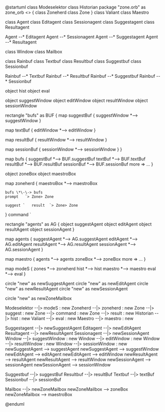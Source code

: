 
@startuml
class Modeselektor
class Historian
package "zone\.orb" as zone\_orb <<Folder>> \{
   class Zoneherd
   class Zone
\}
class Valiant
class Maestro

class Agent
class Editagent
class Sessionagent
class Suggestagent
class Resultagent

Agent \-\-\* Editagent
Agent \-\-\* Sessionagent
Agent \-\-\* Suggestagent
Agent \-\-\* Resultagent


class Window
class Mailbox

class Rainbuf
class Textbuf
class Resultbuf
class Suggestbuf
class Sessionbuf

Rainbuf \-\-\* Textbuf
Rainbuf \-\-\* Resultbuf
Rainbuf \-\-\* Suggestbuf
Rainbuf \-\-\* Sessionbuf

object hist
object eval

object suggestWindow
object editWindow
object resultWindow
object sessionWindow

rectangle "bufs" as BUF \{
   map suggestBuf \{
      suggestWindow \*\-\-> suggestWindow
   \}

   map textBuf \{
      editWindow \*\-\-> editWindow
   \}

   map resultBuf \{
      resultWindow \*\-\-> resultWindow
   \}

   map sessionBuf \{
      sessionWindow \*\-\-> sessionWindow
   \}
\}

map bufs \{
   suggestBuf \*\-\-> BUF\.suggestBuf
   textBuf \*\-\-> BUF\.textBuf
   resultBuf \*\-\-> BUF\.resultBuf
   sessionBuf \*\-\-> BUF\.sessionBuf
   more => \.\.\.
\}

object zoneBox
object maestroBox

map zoneherd \{
    maestroBox \*\-\-> maestroBox

    bufs \*\-\-> bufs
    prompt   `> Zone> Zone
 
    suggest `   result  `> Zone> Zone
\}
    command `

rectangle "agents" as AG \{
object suggestAgent
object editAgent
object resultAgent
object sessionAgent
\}


map agents \{
   suggestAgent \*\-\-> AG\.suggestAgent
   editAgent \*\-\-> AG\.editAgent
   resultAgent \*\-\-> AG\.resultAgent
   sessionAgent \*\-\-> AG\.sessionAgent
\}

map maestro \{
   agents \*\-\-> agents
   zoneBox \*\-\-> zoneBox
   more => \.\.\.
\}

map modeS \{
   zones \*\-\-> zoneherd
   hist  \*\-\-> hist
   maestro \*\-\-> maestro
   eval    \*\-\-> eval
\}

circle "new" as newSuggestAgent
circle "new" as newEditAgent
circle "new" as newResultAgent
circle "new" as newSessionAgent

circle "new" as newZoneMailbox

Modeselektor \-\-|> modeS : new
Zoneherd \-\-|> zoneherd : new
Zone \-\-|> suggest : new
Zone \-\-|> command : new
Zone \-\-|> result  : new
Historian \-\-|> hist : new
Valiant \-\-|> eval : new
Maestro \-\-|> maestro : new

Suggestagent \-\-|> newSuggestAgent
Editagent \-\-|> newEditAgent
Resultagent \-\-|> newResultAgent
Sessionagent \-\-|> newSessionAgent
Window \-\-|> suggestWindow : new
Window \-\-|> editWindow : new
Window \-\-|> resultWindow : new
Window \-\-|> sessionWindow : new
newSuggestAgent \-\-> suggestAgent
newSuggestAgent \-\-> suggestWindow
newEditAgent \-\-> editAgent
newEditAgent \-\-> editWindow
newResultAgent \-\-> resultAgent
newResultAgent \-\-> resultWindow
newSessionAgent \-\-> sessionAgent
newSessionAgent \-\-> sessionWindow

Suggestbuf \-\-|> suggestBuf
Resultbuf \-\-|> resultBuf
Textbuf \-\-|> textBuf
Sessionbuf \-\-|> sessionBuf

Mailbox \-\-|> newZoneMailbox
newZoneMailbox \-\-> zoneBox
newZoneMailbox \-\-> maestroBox

@enduml
